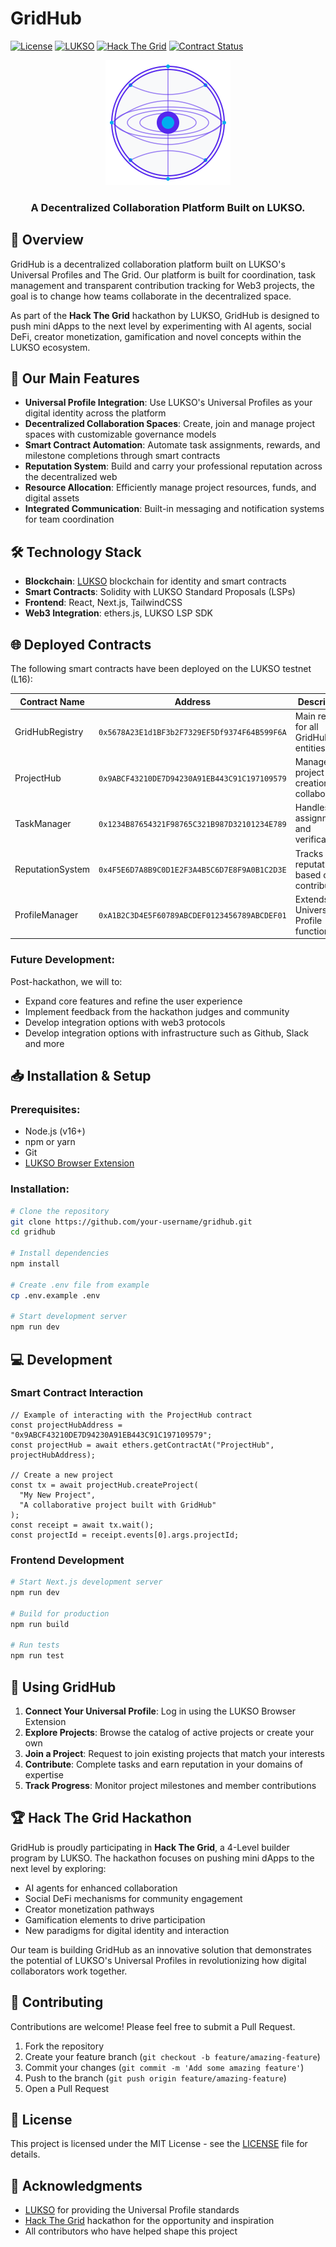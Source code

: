 # GridHub

[![License](https://img.shields.io/badge/License-MIT-blue.svg)](LICENSE)
[![LUKSO](https://img.shields.io/badge/LUKSO-Powered-purple.svg)](https://lukso.network/)
[![Hack The Grid](https://img.shields.io/badge/Hack%20The%20Grid-Participant-orange.svg)](https://hack.lukso.network/)
[![Contract Status](https://img.shields.io/badge/Contracts-Deployed-green.svg)](#deployed-contracts)

<div align="center">
  <img src="public/globe.svg" alt="GridHub Logo" width="200" />
  <h3>A Decentralized Collaboration Platform Built on LUKSO.</h3>
</div>

## 🌟 Overview

GridHub is a decentralized collaboration platform built on LUKSO's Universal Profiles and The Grid. Our platform is built for coordination, task management and transparent contribution tracking for Web3 projects, the goal is to change how teams collaborate in the decentralized space.

As part of the **Hack The Grid** hackathon by LUKSO, GridHub is designed to push mini dApps to the next level by experimenting with AI agents, social DeFi, creator monetization, gamification and novel concepts within the LUKSO ecosystem.

## 🎨 Our Main Features

- **Universal Profile Integration**: Use LUKSO's Universal Profiles as your digital identity across the platform
- **Decentralized Collaboration Spaces**: Create, join and manage project spaces with customizable governance models
- **Smart Contract Automation**: Automate task assignments, rewards, and milestone completions through smart contracts
- **Reputation System**: Build and carry your professional reputation across the decentralized web
- **Resource Allocation**: Efficiently manage project resources, funds, and digital assets
- **Integrated Communication**: Built-in messaging and notification systems for team coordination

## 🛠️ Technology Stack

- **Blockchain**: [LUKSO](https://lukso.network/) blockchain for identity and smart contracts
- **Smart Contracts**: Solidity with LUKSO Standard Proposals (LSPs)
- **Frontend**: React, Next.js, TailwindCSS
- **Web3 Integration**: ethers.js, LUKSO LSP SDK

## 🌐 Deployed Contracts

The following smart contracts have been deployed on the LUKSO testnet (L16):

| Contract Name | Address | Description |
|--------------|---------|-------------|
| GridHubRegistry | `0x5678A23E1d1BF3b2F7329EF5Df9374F64B599F6A` | Main registry for all GridHub entities |
| ProjectHub | `0x9ABCF43210DE7D94230A91EB443C91C197109579` | Manages project creation and collaboration |
| TaskManager | `0x1234B87654321F98765C321B987D32101234E789` | Handles task assignment and verification |
| ReputationSystem | `0x4F5E6D7A8B9C0D1E2F3A4B5C6D7E8F9A0B1C2D3E` | Tracks user reputation based on contributions |
| ProfileManager | `0xA1B2C3D4E5F60789ABCDEF0123456789ABCDEF01` | Extends Universal Profile functionality |

### Future Development:

Post-hackathon, we will to:

- Expand core features and refine the user experience
- Implement feedback from the hackathon judges and community
- Develop integration options with web3 protocols
- Develop integration options with infrastructure such as Github, Slack and more

## 📥 Installation & Setup

### Prerequisites:

- Node.js (v16+)
- npm or yarn
- Git
- [LUKSO Browser Extension](https://docs.lukso.tech/guides/browser-extension/install-browser-extension)

### Installation:

```bash
# Clone the repository
git clone https://github.com/your-username/gridhub.git
cd gridhub

# Install dependencies
npm install

# Create .env file from example
cp .env.example .env

# Start development server
npm run dev
```

## 💻 Development

### Smart Contract Interaction

```solidity
// Example of interacting with the ProjectHub contract
const projectHubAddress = "0x9ABCF43210DE7D94230A91EB443C91C197109579";
const projectHub = await ethers.getContractAt("ProjectHub", projectHubAddress);

// Create a new project
const tx = await projectHub.createProject(
  "My New Project",
  "A collaborative project built with GridHub"
);
const receipt = await tx.wait();
const projectId = receipt.events[0].args.projectId;
```

### Frontend Development

```bash
# Start Next.js development server
npm run dev

# Build for production
npm run build

# Run tests
npm run test
```

## 🚀 Using GridHub

1. **Connect Your Universal Profile**: Log in using the LUKSO Browser Extension
2. **Explore Projects**: Browse the catalog of active projects or create your own
3. **Join a Project**: Request to join existing projects that match your interests
4. **Contribute**: Complete tasks and earn reputation in your domains of expertise
5. **Track Progress**: Monitor project milestones and member contributions

## 🏆 Hack The Grid Hackathon

GridHub is proudly participating in **Hack The Grid**, a 4-Level builder program by LUKSO. The hackathon focuses on pushing mini dApps to the next level by exploring:

- AI agents for enhanced collaboration
- Social DeFi mechanisms for community engagement
- Creator monetization pathways
- Gamification elements to drive participation
- New paradigms for digital identity and interaction

Our team is building GridHub as an innovative solution that demonstrates the potential of LUKSO's Universal Profiles in revolutionizing how digital collaborators work together.

## 🤝 Contributing

Contributions are welcome! Please feel free to submit a Pull Request.

1. Fork the repository
2. Create your feature branch (`git checkout -b feature/amazing-feature`)
3. Commit your changes (`git commit -m 'Add some amazing feature'`)
4. Push to the branch (`git push origin feature/amazing-feature`)
5. Open a Pull Request

## 📄 License

This project is licensed under the MIT License - see the [LICENSE](LICENSE) file for details.

## 🙏 Acknowledgments

- [LUKSO](https://lukso.network/) for providing the Universal Profile standards
- [Hack The Grid](https://hack.lukso.network/) hackathon for the opportunity and inspiration
- All contributors who have helped shape this project


